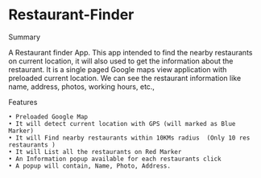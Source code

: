 # Restaurant-Finder

Summary

A Restaurant finder App. This app intended to find the nearby restaurants on current location, it will also used to get the information about the restaurant. 
It is a single paged Google maps view application with preloaded current location. 
We can see the restaurant information like name, address, photos, working hours, etc.,

Features

    • Preloaded Google Map
    • It will detect current location with GPS (will marked as Blue Marker)
    • It will Find nearby restaurants within 10KMs radius  (Only 10 res restaurants )
    • It will List all the restaurants on Red Marker
    • An Information popup available for each restaurants click
    • A popup will contain, Name, Photo, Address.
